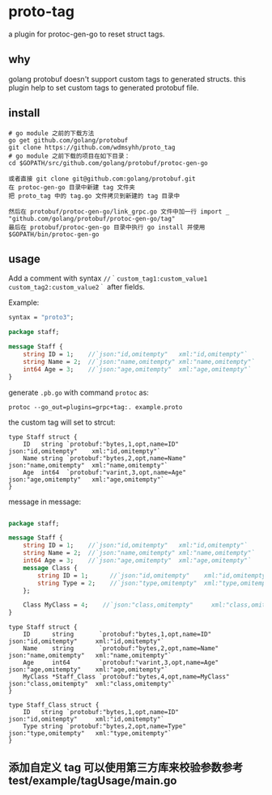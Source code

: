 # proto-tag

a plugin for protoc-gen-go to reset struct tags.

## why

golang protobuf doesn't support custom tags to generated structs. this plugin help to set custom tags to generated protobuf file.

## install

```shell
# go module 之前的下载方法
go get github.com/golang/protobuf
git clone https://github.com/wdmsyhh/proto_tag
# go module 之前下载的项目在如下目录：
cd $GOPATH/src/github.com/golang/protobuf/protoc-gen-go

或者直接 git clone git@github.com:golang/protobuf.git
在 protoc-gen-go 目录中新建 tag 文件夹
把 proto_tag 中的 tag.go 文件拷贝到新建的 tag 目录中

然后在 protobuf/protoc-gen-go/link_grpc.go 文件中加一行 import _ "github.com/golang/protobuf/protoc-gen-go/tag"
最后在 protobuf/protoc-gen-go 目录中执行 go install 并使用 $GOPATH/bin/protoc-gen-go
```

## usage

Add a comment with syntax `//｀custom_tag1:custom_value1 custom_tag2:custom_value2｀` after fields.

Example:

```proto
syntax = "proto3";

package staff;

message Staff {
    string ID = 1;    //`json:"id,omitempty"   xml:"id,omitempty"`
    string Name = 2;  //`json:"name,omitempty" xml:"name,omitempty"`
    int64 Age = 3;    //`json:"age,omitempty"  xml:"age,omitempty"`
}
```

generate `.pb.go` with command `protoc` as:

```shell
protoc --go_out=plugins=grpc+tag:. example.proto
```

the custom tag will set to strcut:

```golang
type Staff struct {
    ID   string `protobuf:"bytes,1,opt,name=ID"     json:"id,omitempty"    xml:"id,omitempty"`
    Name string `protobuf:"bytes,2,opt,name=Name"   json:"name,omitempty"  xml:"name,omitempty"`
    Age  int64  `protobuf:"varint,3,opt,name=Age"   json:"age,omitempty"   xml:"age,omitempty"`
}
```


message in message:

```protobuf

package staff;

message Staff {
    string ID = 1;    //`json:"id,omitempty"   xml:"id,omitempty"`
    string Name = 2;  //`json:"name,omitempty" xml:"name,omitempty"`
    int64 Age = 3;    //`json:"age,omitempty"  xml:"age,omitempty"`
    message Class {
        string ID = 1;      //`json:"id,omitempty"    xml:"id,omitempty"`
        string Type = 2;    //`json:"type,omitempty"  xml:"type,omitempty"`
    };

    Class MyClass = 4;    //`json:"class,omitempty"     xml:"class,omitempty"`
}
```

```golang
type Staff struct {
	ID      string       `protobuf:"bytes,1,opt,name=ID"        json:"id,omitempty"     xml:"id,omitempty"`
	Name    string       `protobuf:"bytes,2,opt,name=Name"      json:"name,omitempty"   xml:"name,omitempty"`
	Age     int64        `protobuf:"varint,3,opt,name=Age"      json:"age,omitempty"    xml:"age,omitempty"`
	MyClass *Staff_Class `protobuf:"bytes,4,opt,name=MyClass"   json:"class,omitempty"  xml:"class,omitempty"`
}

type Staff_Class struct {
	ID   string `protobuf:"bytes,1,opt,name=ID"        json:"id,omitempty"     xml:"id,omitempty"`
	Type string `protobuf:"bytes,2,opt,name=Type"      json:"type,omitempty"   xml:"type,omitempty"`
}
```

## 添加自定义 tag 可以使用第三方库来校验参数参考 test/example/tagUsage/main.go